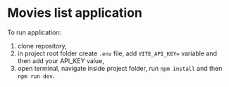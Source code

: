 # Movies list application

To run application:
1. clone repository,
2. in project root folder create ``.env`` file, add ``VITE_API_KEY=`` variable and then add your API_KEY value,
3. open terminal, navigate inside project folder, run ``npm install`` and then ``npm run dev``.
